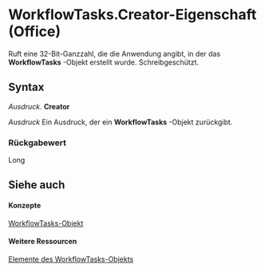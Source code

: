
# WorkflowTasks.Creator-Eigenschaft (Office)

Ruft eine 32-Bit-Ganzzahl, die die Anwendung angibt, in der das  **WorkflowTasks** -Objekt erstellt wurde. Schreibgeschützt.


## Syntax

 _Ausdruck_. **Creator**

 _Ausdruck_ Ein Ausdruck, der ein **WorkflowTasks** -Objekt zurückgibt.


### Rückgabewert

Long


## Siehe auch


#### Konzepte


[WorkflowTasks-Objekt](3b0006db-9bad-2dce-d4b1-c67fe5ac54f9.md)
#### Weitere Ressourcen


[Elemente des WorkflowTasks-Objekts](http://msdn.microsoft.com/library/a627f77c-fd47-ef66-edbd-9b4c4fcd9920%28Office.15%29.aspx)